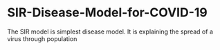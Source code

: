 # SIR-Disease-Model-for-COVID-19
The SIR model is simplest disease model. It is explaining the spread of a virus through population
